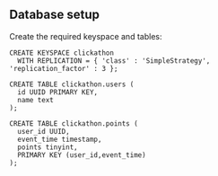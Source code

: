 ## Database setup

Create the required keyspace and tables:

```cql
CREATE KEYSPACE clickathon
  WITH REPLICATION = { 'class' : 'SimpleStrategy', 'replication_factor' : 3 };

CREATE TABLE clickathon.users (
  id UUID PRIMARY KEY,
  name text
);

CREATE TABLE clickathon.points (
  user_id UUID,
  event_time timestamp,
  points tinyint,
  PRIMARY KEY (user_id,event_time)
);
```
